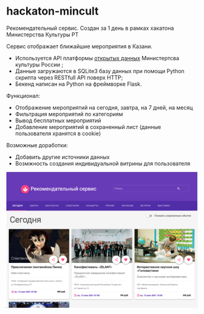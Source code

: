 # hackaton-mincult
Рекомендательный сервис.
Создан за 1 день в рамках хакатона Министерства Культуры РТ

Сервис отображает ближайшие мероприятия в Казани.

* Используется API платформы [открытых данных](https://opendata.mkrf.ru/item/dev) Министертсва культуры России ;
* Данные загружаются в SQLite3 базу данных при помощи Python скрипта через RESTfull API поверх HTTP;
* Бекенд написан на Python на фреймворке Flask.

Функционал:

* Отображение мероприятий на сегодня, завтра, на 7 дней, на месяц
* Фильтрация мероприятий по категориям
* Вывод бесплатных мероприятий
* Добавление мероприятий в сохраненный лист (данные пользователя хранятся в cookie)

Возможные доработки:

* Добавить другие источники данных
* Возмжность создания индивидуальной витрины для пользователя

![screenshot](https://github.com/nsr888/hackaton-mincult/raw/master/screenshot.png?raw=true)
